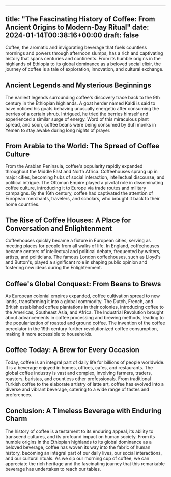 
---
title: "The Fascinating History of Coffee: From Ancient Origins to Modern-Day Ritual"
date: 2024-01-14T00:38:16+00:00
draft: false
---

Coffee, the aromatic and invigorating beverage that fuels countless mornings and powers through afternoon slumps, has a rich and captivating history that spans centuries and continents. From its humble origins in the highlands of Ethiopia to its global dominance as a beloved social elixir, the journey of coffee is a tale of exploration, innovation, and cultural exchange.

## Ancient Legends and Mysterious Beginnings

The earliest legends surrounding coffee's discovery trace back to the 9th century in the Ethiopian highlands. A goat herder named Kaldi is said to have noticed his goats behaving unusually energetic after consuming the berries of a certain shrub. Intrigued, he tried the berries himself and experienced a similar surge of energy. Word of this miraculous plant spread, and soon, coffee beans were being consumed by Sufi monks in Yemen to stay awake during long nights of prayer.

## From Arabia to the World: The Spread of Coffee Culture

From the Arabian Peninsula, coffee's popularity rapidly expanded throughout the Middle East and North Africa. Coffeehouses sprang up in major cities, becoming hubs of social interaction, intellectual discourse, and political intrigue. The Ottoman Empire played a pivotal role in disseminating coffee culture, introducing it to Europe via trade routes and military campaigns. By the 16th century, coffee had captivated the attention of European merchants, travelers, and scholars, who brought it back to their home countries.

## The Rise of Coffee Houses: A Place for Conversation and Enlightenment

Coffeehouses quickly became a fixture in European cities, serving as meeting places for people from all walks of life. In England, coffeehouses became centers of intellectual and political debate, frequented by writers, artists, and politicians. The famous London coffeehouses, such as Lloyd's and Button's, played a significant role in shaping public opinion and fostering new ideas during the Enlightenment.

## Coffee's Global Conquest: From Beans to Brews

As European colonial empires expanded, coffee cultivation spread to new lands, transforming it into a global commodity. The Dutch, French, and British established coffee plantations in their colonies, introducing coffee to the Americas, Southeast Asia, and Africa. The Industrial Revolution brought about advancements in coffee processing and brewing methods, leading to the popularization of roasted and ground coffee. The invention of the coffee percolator in the 19th century further revolutionized coffee consumption, making it more accessible to households.

## Coffee Today: A Brew for Every Occasion

Today, coffee is an integral part of daily life for billions of people worldwide. It is a beverage enjoyed in homes, offices, cafes, and restaurants. The global coffee industry is vast and complex, involving farmers, traders, roasters, baristas, and countless other professionals. From traditional Turkish coffee to the elaborate artistry of latte art, coffee has evolved into a diverse and vibrant beverage, catering to a wide range of tastes and preferences.

## Conclusion: A Timeless Beverage with Enduring Charm

The history of coffee is a testament to its enduring appeal, its ability to transcend cultures, and its profound impact on human society. From its humble origins in the Ethiopian highlands to its global dominance as a beloved beverage, coffee has woven its way into the fabric of human history, becoming an integral part of our daily lives, our social interactions, and our cultural rituals. As we sip our morning cup of coffee, we can appreciate the rich heritage and the fascinating journey that this remarkable beverage has undertaken to reach our tables.